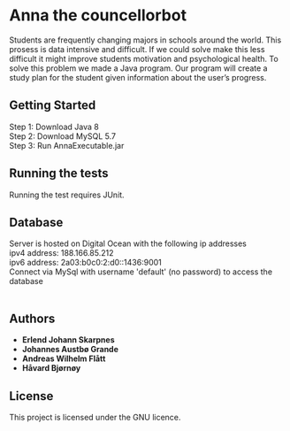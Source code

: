 
# Anna the councellorbot

Students are frequently changing majors in schools around the world. This prosess is data intensive and difficult. If we could solve make this less difficult it might improve students motivation and psychological health. To solve this problem we made a Java program. Our program will create a study plan for the student given information about the user’s progress.

## Getting Started

Step 1: Download Java 8 <br />
Step 2: Download MySQL 5.7 <br />
Step 3: Run AnnaExecutable.jar <br />

## Running the tests

Running the test requires JUnit.

## Database

Server is hosted on Digital Ocean with the following ip addresses <br />
ipv4 address: 188.166.85.212 <br />
ipv6 address: 2a03:b0c0:2:d0::1436:9001 <br />
Connect via MySql with username 'default' (no password) to access the database <br />
<br />

## Authors

* **Erlend Johann Skarpnes**
* **Johannes Austbø Grande**
* **Andreas Wilhelm Flått**
* **Håvard Bjørnøy**

## License

This project is licensed under the GNU licence.
